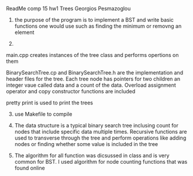  ReadMe comp 15 hw1
 Trees
 Georgios Pesmazoglou


1) the purpose of the program is to implement a BST
and write basic functions one would use such as 
finding the minimum or removng an element

2) 
main.cpp creates instances of the tree class and 
performs opertions on them

BinarySearchTree.cp and BinarySearchTree.h are the implementation
and header files for the tree. Each tree node has pointers
for two children an integer vaue called data and a count of the
data. Overload assignment operator and copy constructor
functions are included

pretty print is used to print the trees

3) use Makefile to compile

4) The data structure is a typical binary search tree
inclusing count for nodes that include  specific data multiple
times. Recursive functions are used to transverse through
the tree and perform operations like adding nodes or finding
whether some value is included in the tree

5) The algorithm for all function was dicsussed in class
and is very common for BST. I used algorithm for node counting
functions that was found online

